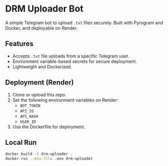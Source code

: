 # DRM Uploader Bot

A simple Telegram bot to upload `.txt` files securely. Built with Pyrogram and Docker, and deployable on Render.

## Features
- Accepts `.txt` file uploads from a specific Telegram user.
- Environment variable-based secrets for secure deployment.
- Lightweight and Dockerized.

## Deployment (Render)
1. Clone or upload this repo.
2. Set the following environment variables on Render:
   - `BOT_TOKEN`
   - `API_ID`
   - `API_HASH`
   - `USER_ID`
3. Use the Dockerfile for deployment.

## Local Run
```bash
docker build -t drm-uploader .
docker run --env-file .env drm-uploader
```
